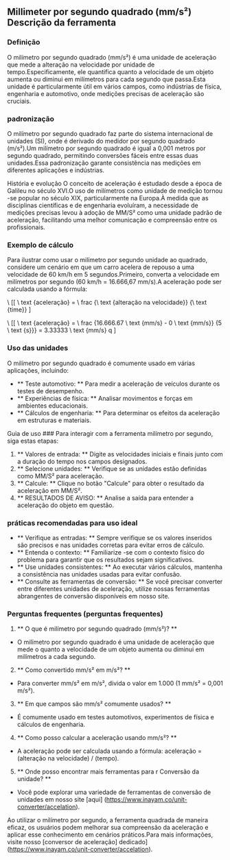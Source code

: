 ## Millimeter por segundo quadrado (mm/s²) Descrição da ferramenta

### Definição
O milímetro por segundo quadrado (mm/s²) é uma unidade de aceleração que mede a alteração na velocidade por unidade de tempo.Especificamente, ele quantifica quanto a velocidade de um objeto aumenta ou diminui em milímetros para cada segundo que passa.Esta unidade é particularmente útil em vários campos, como indústrias de física, engenharia e automotivo, onde medições precisas de aceleração são cruciais.

### padronização
O milímetro por segundo quadrado faz parte do sistema internacional de unidades (SI), onde é derivado do medidor por segundo quadrado (m/s²).Um milímetro por segundo quadrado é igual a 0,001 metros por segundo quadrado, permitindo conversões fáceis entre essas duas unidades.Essa padronização garante consistência nas medições em diferentes aplicações e indústrias.

História e evolução
O conceito de aceleração é estudado desde a época de Galileu no século XVI.O uso de milímetros como unidade de medição tornou -se popular no século XIX, particularmente na Europa.À medida que as disciplinas científicas e de engenharia evoluíram, a necessidade de medições precisas levou à adoção de MM/S² como uma unidade padrão de aceleração, facilitando uma melhor comunicação e compreensão entre os profissionais.

### Exemplo de cálculo
Para ilustrar como usar o milímetro por segundo unidade ao quadrado, considere um cenário em que um carro acelera de repouso a uma velocidade de 60 km/h em 5 segundos.Primeiro, converta a velocidade em milímetros por segundo (60 km/h = 16.666,67 mm/s).A aceleração pode ser calculada usando a fórmula:

\ [[
\ text {aceleração} = \ frac {\ text {alteração na velocidade}} {\ text {time}}
\]

\ [[
\ text {aceleração} = \ frac {16.666.67 \ text {mm/s} - 0 \ text {mm/s}} {5 \ text {s}}} = 3.33333 \ text {mm/s} q
\]

### Uso das unidades
O milímetro por segundo quadrado é comumente usado em várias aplicações, incluindo:
- ** Teste automotivo: ** Para medir a aceleração de veículos durante os testes de desempenho.
- ** Experiências de física: ** Analisar movimentos e forças em ambientes educacionais.
- ** Cálculos de engenharia: ** Para determinar os efeitos da aceleração em estruturas e materiais.

Guia de uso ###
Para interagir com a ferramenta milímetro por segundo, siga estas etapas:
1. ** Valores de entrada: ** Digite as velocidades iniciais e finais junto com a duração do tempo nos campos designados.
2. ** Selecione unidades: ** Verifique se as unidades estão definidas como MM/S² para aceleração.
3. ** Calcule: ** Clique no botão "Calcule" para obter o resultado da aceleração em MM/S².
4. ** RESULTADOS DE AVISO: ** Analise a saída para entender a aceleração do objeto em questão.

### práticas recomendadas para uso ideal
- ** Verifique as entradas: ** Sempre verifique se os valores inseridos são precisos e nas unidades corretas para evitar erros de cálculo.
- ** Entenda o contexto: ** Familiarize -se com o contexto físico do problema para garantir que os resultados sejam significativos.
- ** Use unidades consistentes: ** Ao executar vários cálculos, mantenha a consistência nas unidades usadas para evitar confusão.
- ** Consulte as ferramentas de conversão: ** Se você precisar converter entre diferentes unidades de aceleração, utilize nossas ferramentas abrangentes de conversão disponíveis em nosso site.

### Perguntas frequentes (perguntas frequentes)

1. ** O que é milímetro por segundo quadrado (mm/s²)? **
- O milímetro por segundo quadrado é uma unidade de aceleração que mede o quanto a velocidade de um objeto aumenta ou diminui em milímetros a cada segundo.

2. ** Como convertido mm/s² em m/s²? **
- Para converter mm/s² em m/s², divida o valor em 1.000 (1 mm/s² = 0,001 m/s²).

3. ** Em que campos são mm/s² comumente usados? **
- É comumente usado em testes automotivos, experimentos de física e cálculos de engenharia.

4. ** Como posso calcular a aceleração usando mm/s²? **
- A aceleração pode ser calculada usando a fórmula: aceleração = (alteração na velocidade) / (tempo).

5. ** Onde posso encontrar mais ferramentas para r Conversão da unidade? **
- Você pode explorar uma variedade de ferramentas de conversão de unidades em nosso site [aqui] (https://www.inayam.co/unit-converter/accelation).

Ao utilizar o milímetro por segundo, a ferramenta quadrada de maneira eficaz, os usuários podem melhorar sua compreensão da aceleração e aplicar esse conhecimento em cenários práticos.Para mais informações, visite nosso [conversor de aceleração] dedicado] (https://www.inayam.co/unit-converter/accelation).